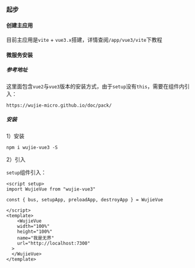 ### 起步

#### 创建主应用

目前主应用是`vite` + `vue3.x`搭建，详情查阅`/app/vue3/vite`下教程

#### 微服务安装

##### 参考地址

这里面包含`vue2`与`vue3`版本的安装方式，由于`setup`没有`this`，需要在组件内引入：

```
https://wujie-micro.github.io/doc/pack/
```

##### 安装

1）安装

```
npm i wujie-vue3 -S
```

2）引入

`setup`组件引入：

```
<script setup>
import WujieVue from "wujie-vue3"

const { bus, setupApp, preloadApp, destroyApp } = WujieVue

</script>
<template>
	<WujieVue
    width="100%"
    height="100%"
    name="我是无界"
    url="http://localhost:7300"
  >
  </WujieVue>
</template>
```
